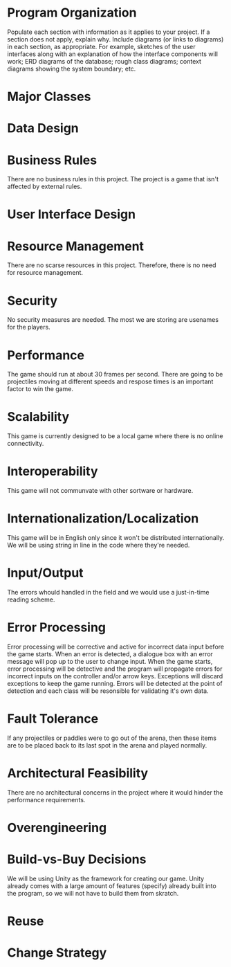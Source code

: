 # Program Organization

Populate each section with information as it applies to your project. If a section does not apply, explain why. Include diagrams (or links to diagrams) in each section, as appropriate. For example, sketches of the user interfaces along with an explanation of how the interface components will work; ERD diagrams of the database; rough class diagrams; context diagrams showing the system boundary; etc.

# Major Classes

# Data Design

# Business Rules

There are no business rules in this project. The project is a game that isn't affected by external rules. 

# User Interface Design

# Resource Management

There are no scarse resources in this project. Therefore, there is no need for resource management.

# Security

No security measures are needed. The most we are storing are usenames for the players.

# Performance

The game should run at about 30 frames per second. There are going to be projectiles moving at different speeds and respose times is an important factor to win the game.

# Scalability

This game is currently designed to be a local game where there is no online connectivity.

# Interoperability

This game will not communvate with other sortware or hardware. 

# Internationalization/Localization

This game will be in English only since it won't be distributed internationally. We will be using string in line in the code where they're needed.

# Input/Output

The errors whould handled in the field and we would use a just-in-time reading scheme. 

# Error Processing

Error processing will be corrective and active for incorrect data input before the game starts. When an error is detected, a dialogue box with an error message will pop up to the user to change input. When the game starts, error processing will be detective and the program will propagate errors for incorrect inputs on the controller and/or arrow keys. Exceptions will discard exceptions to keep the game running. Errors will be detected at the point of detection and each class will be resonsible for validating it's own data.

# Fault Tolerance

If any projectiles or paddles were to go out of the arena, then these items are to be placed back to its last spot in the arena and played normally.

# Architectural Feasibility

There are no architectural concerns in the project where it would hinder the performance requirements. 

# Overengineering

# Build-vs-Buy Decisions

We will be using Unity as the framework for creating our game. Unity already comes with a large amount of features (specify) already built into the program, so we will not have to build them from skratch.

# Reuse

# Change Strategy
